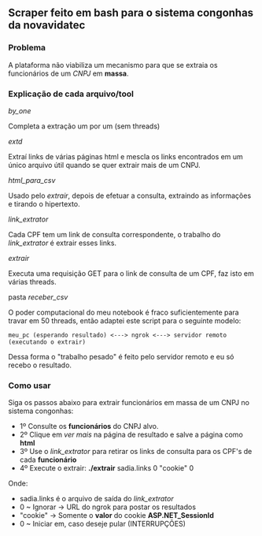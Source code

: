 ## Scraper feito em bash para o sistema congonhas da novavidatec


### Problema 
A plataforma não viabiliza um mecanismo para que se extraia os funcionários de um *CNPJ* em __massa__.



### Explicação de cada arquivo/tool

*by_one* 
  
  Completa a extração um por um (sem threads)
 
*extd* 
   
   Extraí links de várias páginas html e mescla os links encontrados em um único arquivo
   útil quando se quer extrair mais de um CNPJ.
   
*html_para_csv*
  
   Usado pelo *extrair*, depois de efetuar a consulta, extraindo as informações e tirando o hipertexto.
   
*link_extrator*
  
   Cada CPF tem um link de consulta correspondente, o trabalho do *link_extrator* é extrair esses links.
   
*extrair*

   Executa uma requisição GET para o link de consulta de um CPF, faz isto em várias threads.
   
 pasta *receber_csv*
 
   O poder computacional do meu notebook é fraco suficientemente para travar em 50 threads, então adaptei este script para o seguinte modelo:
   
    meu_pc (esperando resultado) <---> ngrok <---> servidor remoto (executando o extrair)
    
   Dessa forma o "trabalho pesado" é feito pelo servidor remoto e eu só recebo o resultado.
   
### Como usar

Siga os passos abaixo para extrair funcionários em massa de um CNPJ no sistema congonhas:

  - 1º Consulte os __funcionários__ do CNPJ alvo.
  - 2º Clique em *ver mais* na página de resultado e salve a página como __html__
  - 3º Use o *link_extrator* para retirar os links de consulta para os CPF's de cada __funcionário__
  - 4º Execute o extrair: __./extrair__ sadia.links 0 "cookie" 0 


Onde: 
- sadia.links é o arquivo de saída do *link_extrator*
- 0 ~ Ignorar -> URL do ngrok para postar os resultados
- "cookie" -> Somente o __valor__ do cookie __ASP.NET_SessionId__
- 0 ~ Iniciar em, caso deseje pular (INTERRUPÇÕES)


